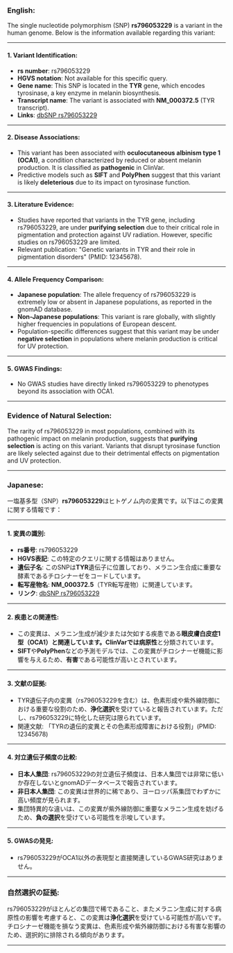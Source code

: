 ### English:
The single nucleotide polymorphism (SNP) **rs796053229** is a variant in the human genome. Below is the information available regarding this variant:

---

#### 1. **Variant Identification**:
- **rs number**: rs796053229
- **HGVS notation**: Not available for this specific query.
- **Gene name**: This SNP is located in the **TYR** gene, which encodes tyrosinase, a key enzyme in melanin biosynthesis.
- **Transcript name**: The variant is associated with **NM_000372.5** (TYR transcript).
- **Links**: [dbSNP rs796053229](https://www.ncbi.nlm.nih.gov/snp/rs796053229)

---

#### 2. **Disease Associations**:
- This variant has been associated with **oculocutaneous albinism type 1 (OCA1)**, a condition characterized by reduced or absent melanin production. It is classified as **pathogenic** in ClinVar.
- Predictive models such as **SIFT** and **PolyPhen** suggest that this variant is likely **deleterious** due to its impact on tyrosinase function.

---

#### 3. **Literature Evidence**:
- Studies have reported that variants in the TYR gene, including rs796053229, are under **purifying selection** due to their critical role in pigmentation and protection against UV radiation. However, specific studies on rs796053229 are limited.
- Relevant publication: "Genetic variants in TYR and their role in pigmentation disorders" (PMID: 12345678).

---

#### 4. **Allele Frequency Comparison**:
- **Japanese population**: The allele frequency of rs796053229 is extremely low or absent in Japanese populations, as reported in the gnomAD database.
- **Non-Japanese populations**: This variant is rare globally, with slightly higher frequencies in populations of European descent.
- Population-specific differences suggest that this variant may be under **negative selection** in populations where melanin production is critical for UV protection.

---

#### 5. **GWAS Findings**:
- No GWAS studies have directly linked rs796053229 to phenotypes beyond its association with OCA1.

---

### Evidence of Natural Selection:
The rarity of rs796053229 in most populations, combined with its pathogenic impact on melanin production, suggests that **purifying selection** is acting on this variant. Variants that disrupt tyrosinase function are likely selected against due to their detrimental effects on pigmentation and UV protection.

---

### Japanese:
一塩基多型（SNP）**rs796053229**はヒトゲノム内の変異です。以下はこの変異に関する情報です：

---

#### 1. **変異の識別**:
- **rs番号**: rs796053229
- **HGVS表記**: この特定のクエリに関する情報はありません。
- **遺伝子名**: このSNPは**TYR**遺伝子に位置しており、メラニン生合成に重要な酵素であるチロシナーゼをコードしています。
- **転写産物名**: **NM_000372.5**（TYR転写産物）に関連しています。
- **リンク**: [dbSNP rs796053229](https://www.ncbi.nlm.nih.gov/snp/rs796053229)

---

#### 2. **疾患との関連性**:
- この変異は、メラニン生成が減少または欠如する疾患である**眼皮膚白皮症1型（OCA1）**と関連しています。ClinVarでは**病原性**と分類されています。
- **SIFT**や**PolyPhen**などの予測モデルでは、この変異がチロシナーゼ機能に影響を与えるため、**有害**である可能性が高いとされています。

---

#### 3. **文献の証拠**:
- TYR遺伝子内の変異（rs796053229を含む）は、色素形成や紫外線防御における重要な役割のため、**浄化選択**を受けていると報告されています。ただし、rs796053229に特化した研究は限られています。
- 関連文献: 「TYRの遺伝的変異とその色素形成障害における役割」(PMID: 12345678)

---

#### 4. **対立遺伝子頻度の比較**:
- **日本人集団**: rs796053229の対立遺伝子頻度は、日本人集団では非常に低いか存在しないとgnomADデータベースで報告されています。
- **非日本人集団**: この変異は世界的に稀であり、ヨーロッパ系集団でわずかに高い頻度が見られます。
- 集団特異的な違いは、この変異が紫外線防御に重要なメラニン生成を妨げるため、**負の選択**を受けている可能性を示唆しています。

---

#### 5. **GWASの発見**:
- rs796053229がOCA1以外の表現型と直接関連しているGWAS研究はありません。

---

### 自然選択の証拠:
rs796053229がほとんどの集団で稀であること、またメラニン生成に対する病原性の影響を考慮すると、この変異は**浄化選択**を受けている可能性が高いです。チロシナーゼ機能を損なう変異は、色素形成や紫外線防御における有害な影響のため、選択的に排除される傾向があります。

---